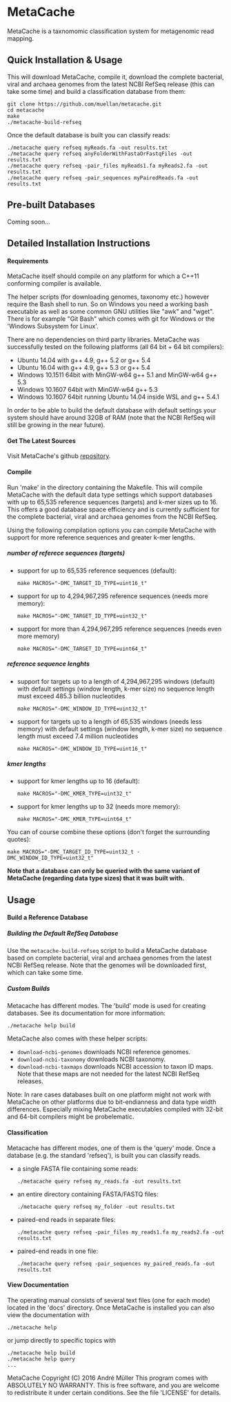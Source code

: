 # MetaCache

MetaCache is a taxnomomic classification system for metagenomic read mapping.


## Quick Installation & Usage
This will download MetaCache, compile it, download the complete bacterial, viral and archaea genomes from the latest NCBI RefSeq release (this can take some time) and build a classification database from them:

```
git clone https://github.com/muellan/metacache.git 
cd metacache
make
./metacache-build-refseq
```

Once the default database is built you can classify reads:
  ```
  ./metacache query refseq myReads.fa -out results.txt
  ./metacache query refseq anyFolderWithFastaOrFastqFiles -out results.txt
  ./metacache query refseq -pair_files myReads1.fa myReads2.fa -out results.txt
  ./metacache query refseq -pair_sequences myPairedReads.fa -out results.txt
  ```


## Pre-built Databases
Coming soon...


## Detailed Installation Instructions

#### Requirements
MetaCache itself should compile on any platform for which a C++11 conforming compiler is available.

The helper scripts (for downloading genomes, taxonomy etc.) however require the Bash shell to run. So on Windows you need a working bash executable as well as some common GNU utilities like "awk" and "wget". There is for example "Git Bash" which comes with git for Windows or the 'Windows Subsystem for Linux'.

There are no dependencies on third party libraries.
MetaCache was successfully tested on the following platforms (all 64 bit + 64 bit compilers):
- Ubuntu 14.04 with g++ 4.9, g++ 5.2 or g++ 5.4
- Ubuntu 16.04 with g++ 4.9, g++ 5.3 or g++ 5.4
- Windows 10.1511 64bit with MinGW-w64 g++ 5.1 and MinGW-w64 g++ 5.3
- Windows 10.1607 64bit with MinGW-w64 g++ 5.3
- Windows 10.1607 64bit running Ubuntu 14.04 inside WSL and g++ 5.4.1 

In order to be able to build the default database with default settings your system should have around 32GB of RAM (note that the NCBI RefSeq will still be growing in the near future).


#### Get The Latest Sources
Visit MetaCache's github [repository].


#### Compile
Run 'make' in the directory containing the Makefile. 
This will compile MetaCache with the default data type settings which support databases with up to 65,535 reference sequences (targets) and k-mer sizes up to 16. This offers a good database space efficiency and is currently sufficient for the complete bacterial, viral and archaea genomes from the NCBI RefSeq.

Using the following compilation options you can compile MetaCache with support for more reference sequences and greater k-mer lengths.

##### number of referece sequences (targets)

* support for up to 65,535 reference sequences (default):
  ```
  make MACROS="-DMC_TARGET_ID_TYPE=uint16_t"
  ```

* support for up to 4,294,967,295 reference sequences (needs more memory):
  ```
  make MACROS="-DMC_TARGET_ID_TYPE=uint32_t"
  ```

* support for more than 4,294,967,295 reference sequences (needs even more memory)
  ```
  make MACROS="-DMC_TARGET_ID_TYPE=uint64_t"
  ```

##### reference sequence lenghts
* support for targets up to a length of 4,294,967,295 windows (default)
  with default settings (window length, k-mer size) no sequence length must exceed 485.3 billion nucleotides
  ```
  make MACROS="-DMC_WINDOW_ID_TYPE=uint32_t"
  ```

* support for targets up to a length of 65,535 windows (needs less memory)
  with default settings (window length, k-mer size) no sequence length must exceed 7.4 million nucleotides
  ```
  make MACROS="-DMC_WINDOW_ID_TYPE=uint16_t"
  ```


##### kmer lengths
* support for kmer lengths up to 16 (default):
  ```
  make MACROS="-DMC_KMER_TYPE=uint32_t"
  ```

* support for kmer lengths up to 32 (needs more memory):
  ```
  make MACROS="-DMC_KMER_TYPE=uint64_t"
  ```

You can of course combine these options (don't forget the surrounding quotes):
  ```
  make MACROS="-DMC_TARGET_ID_TYPE=uint32_t -DMC_WINDOW_ID_TYPE=uint32_t"
  ```

**Note that a database can only be queried with the same variant of MetaCache (regarding data type sizes) that it was built with.**


## Usage
   
#### Build a Reference Database

##### Building the Default RefSeq Database
Use the ```metacache-build-refseq``` script to build a MetaCache database based on complete bacterial, viral and archaea genomes from the latest NCBI RefSeq release. Note that the genomes will be downloaded first, which can take some time. 

##### Custom Builds
Metacache has different modes. The 'build' mode is used for creating databases. See its documentation for more information:
```
./metacache help build
```

MetaCache also comes with these helper scripts:
* ```download-ncbi-genomes``` downloads NCBI reference genomes.
* ```download-ncbi-taxonomy``` downloads NCBI taxonomy.
* ```download-ncbi-taxmaps``` downloads NCBI accession to taxon ID maps.
     Note that these maps are not needed for the latest NCBI RefSeq releases.

Note: In rare cases databases built on one platform might not work with MetaCache on other platforms due to bit-endianness and data type width differences. Especially mixing MetaCache executables compiled with 32-bit and 64-bit compilers might be probelematic.


#### Classification 
Metacache has different modes, one of them is the 'query' mode. Once a database (e.g. the standard 'refseq'), is built you can classify reads.
* a single FASTA file containing some reads:
  ```
  ./metacache query refseq my_reads.fa -out results.txt
  ```
* an entire directory containing FASTA/FASTQ files:
  ```
  ./metacache query refseq my_folder -out results.txt
  ```
* paired-end reads in separate files:
  ```
  ./metacache query refseq -pair_files my_reads1.fa my_reads2.fa -out results.txt
  ```
* paired-end reads in one file:
  ```
  ./metacache query refseq -pair_sequences my_paired_reads.fa -out results.txt
  ```

#### View Documentation
The operating manual consists of several text files (one for each mode) located in the 'docs' directory.
Once MetaCache is installed you can also view the documentation with 
```
./metacache help
```
or jump directly to specific topics with
```
./metacache help build
./metacache help query
...
```

MetaCache  Copyright (C) 2016  André Müller
This program comes with ABSOLUTELY NO WARRANTY.
This is free software, and you are welcome to redistribute it under certain
conditions. See the file 'LICENSE' for details.

[repository]: https://github.com/muellan/metacache
